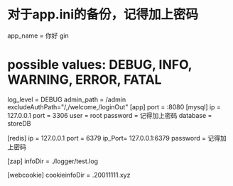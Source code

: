 # 对于app.ini的备份，记得加上密码
app_name   = 你好 gin
# possible values: DEBUG, INFO, WARNING, ERROR, FATAL
log_level  = DEBUG
admin_path = /admin
excludeAuthPath="/,/welcome,/loginOut"
[app]
port = :8080
[mysql]
ip       = 127.0.0.1
port     = 3306
user     = root
password = 记得加上密码
database = storeDB

[redis]
ip   = 127.0.0.1
port = 6379
ip_Port= 127.0.0.1:6379
password = 记得加上密码

[zap]
infoDir = ./logger/test.log

[webcookie]
cookieinfoDir = .20011111.xyz